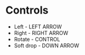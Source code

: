 # Controls

* Left      - LEFT ARROW
* Right     - RIGHT ARROW
* Rotate    - CONTROL
* Soft drop - DOWN ARROW
